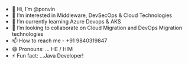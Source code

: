 - 👋 Hi, I’m @ponvin
- 👀 I’m interested in Middleware, DevSecOps & Cloud Technologies
- 🌱 I’m currently learning Azure Devops & AKS
- 💞️ I’m looking to collaborate on Cloud Migration and DevOps Migration technologies
- 📫 How to reach me - +91 9840319847
- 😄 Pronouns: ... HE / HIM
- ⚡ Fun fact: ...Java Developer!

<!---
ponvin/ponvin is a ✨ special ✨ repository because its `README.md` (this file) appears on your GitHub profile.
You can click the Preview link to take a look at your changes.
--->
